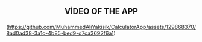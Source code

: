 <h2 align="center">
  
VİDEO OF THE APP

</h2>

(https://github.com/MuhammedAliYakisik/CalculatorApp/assets/129868370/8ad0ad38-3a1c-4b85-bed9-d7ca3692f6a1)

